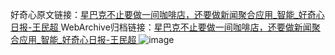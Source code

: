 好奇心原文链接：[星巴克不止要做一间咖啡店，还要做新闻聚合应用_智能_好奇心日报-王民超 ](https://www.qdaily.com/articles/12529.html)
WebArchive归档链接：[星巴克不止要做一间咖啡店，还要做新闻聚合应用_智能_好奇心日报-王民超 ](http://web.archive.org/web/20190623172746/https://www.qdaily.com/articles/12529.html)
![image](http://ww3.sinaimg.cn/large/007d5XDply1g3wjx3cm64j30u03137wh)